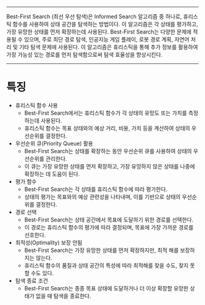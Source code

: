 
---
Best-First Search (최선 우선 탐색)은 Informed Search 알고리즘 중 하나로, 휴리스틱 함수를 사용하여 상태 공간을 탐색하는 방법이다. 이 알고리즘은 각 상태를 평가하고, 가장 유망한 상태를 먼저 확장하는데 사용된다.
Best-First Search는 다양한 문제에 적용될 수 있으며, 주로 최단 경로 탐색, 인공지능 게임 플레이, 로봇 경로 계획, 자연어 처리 및 기타 탐색 문제에 사용된다. 이 알고리즘은 휴리스틱을 통해 추가 정보를 활용하여 가장 가능성 있는 경로를 먼저 탐색함으로써 탐색 효율성을 향상시킨다.

---
# 특징

- 휴리스틱 함수 사용
  - Best-First Search에서는 휴리스틱 함수가 각 상태의 유망도 또는 가치를 측정하는데 사용된다.
  - 휴리스틱 함수는 목표 상태와의 예상 거리, 비용, 가치 등을 계산하여 상태의 우선순위를 결정한다.
- 우선순위 큐(Priority Queue) 활용
  - Best-First Search는 상태를 확장하는 동안 우선순위 큐를 사용하여 상태의 우선순위를 관리한다.
  - 이 큐는 가장 유망한 상태를 먼저 확장하고, 가장 유망하지 않은 상태를 나중에 확장하는 데 도움이 된다.
- 평가 함수
  - Best-First Search는 각 상태를 휴리스틱 함수에 따라 평가한다.
  - 상태의 평가는 목표와의 예상 관련성을 나타내며, 이를 기반으로 상태의 우선순위를 결정한다.
- 경로 선택
  - Best-First Search는 상태 공간에서 목표에 도달하기 위한 경로를 선택한다.
  - 이 경로는 휴리스틱 함수의 평가에 따라 결정되며, 목표에 가장 가까운 경로를 선호한다.
- 최적성(Optimality) 보장 안됨
  - Best-First Search는 가장 유망한 상태를 먼저 확장하지만, 최적 해를 보장하지는 않는다.
  - 휴리스틱 함수의 품질과 상태 공간의 특성에 따라 최적해를 찾을 수도, 찾지 못할 수도 있다.
- 탐색 종료 조건
  - Best-First Search는 종종 목표 상태에 도달하거나 더 이상 확장할 유망한 상태가 없을 때 탐색을 종료한다.